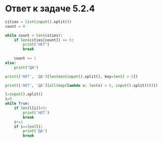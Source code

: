 # Ответ к задаче 5.2.4

```python
cities = list(input().split())
count = 0

while count < len(cities):
    if len(cities[count]) <= 5:
        print("НЕТ")
        break
        
    count += 1
else:
    print("ДА")
```

```python
print(('НЕТ', 'ДА')[len(min(input().split(), key=len)) > 5])
```

```python
print(['НЕТ', 'ДА'][all(map(lambda x: len(x) > 5, input().split()))])
```

```python
l=input().split()
i=0
while True:
    if len(l[i])<5:
        print('НЕТ')
        break
    i+=1
    if i==len(l):
        print('ДА')
        break
```
